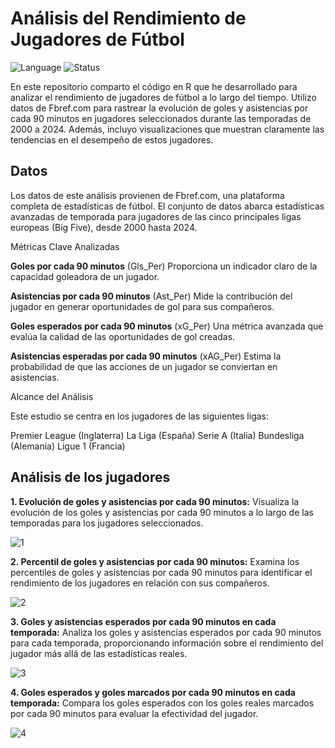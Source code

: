 <h1 align="Left">Análisis del Rendimiento de Jugadores de Fútbol

</h1>
<p align="left">
  <img src="https://img.shields.io/badge/Language-R-blue" alt="Language">
  <img src="https://img.shields.io/badge/Status-Active-brightgreen" alt="Status">
</p>
<p align="left">
 
</p>

En este repositorio comparto el código en R que he desarrollado para analizar el rendimiento de jugadores de fútbol a lo largo del tiempo. Utilizo datos de Fbref.com para rastrear la evolución de goles y asistencias por cada 90 minutos en jugadores seleccionados durante las temporadas de 2000 a 2024. Además, incluyo visualizaciones que muestran claramente las tendencias en el desempeño de estos jugadores.

## Datos
Los datos de este análisis provienen de Fbref.com, una plataforma completa de estadísticas de fútbol. El conjunto de datos abarca estadísticas avanzadas de temporada para jugadores de las cinco principales ligas europeas (Big Five), desde 2000 hasta 2024.

Métricas Clave Analizadas

**Goles por cada 90 minutos** (Gls_Per)
Proporciona un indicador claro de la capacidad goleadora de un jugador.

**Asistencias por cada 90 minutos** (Ast_Per)
Mide la contribución del jugador en generar oportunidades de gol para sus compañeros.

**Goles esperados por cada 90 minutos** (xG_Per)
Una métrica avanzada que evalúa la calidad de las oportunidades de gol creadas.

**Asistencias esperadas por cada 90 minutos** (xAG_Per)
Estima la probabilidad de que las acciones de un jugador se conviertan en asistencias.

Alcance del Análisis

Este estudio se centra en los jugadores de las siguientes ligas:

Premier League (Inglaterra)
La Liga (España)
Serie A (Italia)
Bundesliga (Alemania)
Ligue 1 (Francia)

## Análisis de los jugadores


**1. Evolución de goles y asistencias por cada 90 minutos:** Visualiza la evolución de los goles y asistencias por cada 90 minutos a lo largo de las temporadas para los jugadores seleccionados.

![1](https://github.com/BORJAMOME/Top_goals_scorer/assets/19588053/61eee283-001c-40f2-8b06-d85dac080d18)

**2. Percentil de goles y asistencias por cada 90 minutos:** Examina los percentiles de goles y asistencias por cada 90 minutos para identificar el rendimiento de los jugadores en relación con sus compañeros.

![2](https://github.com/BORJAMOME/Top_goals_scorer/assets/19588053/fdc4433c-43cd-47f2-957b-0c467d33dac6)

**3. Goles y asistencias esperados por cada 90 minutos en cada temporada:** Analiza los goles y asistencias esperados por cada 90 minutos para cada temporada, proporcionando información sobre el rendimiento del jugador más allá de las estadísticas reales.


![3](https://github.com/BORJAMOME/Top_goals_scorer/assets/19588053/3f61fe72-b470-4184-9167-72a1dc60769b)

**4. Goles esperados y goles marcados por cada 90 minutos en cada temporada:** Compara los goles esperados con los goles reales marcados por cada 90 minutos para evaluar la efectividad del jugador.

![4](https://github.com/BORJAMOME/Top_goals_scorer/assets/19588053/8b40d4b1-1680-422f-820e-ca0b7c78856e)
